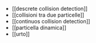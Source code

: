 - [[descrete collision detection]]
- [[collisioni tra due particelle]]
- [[continuos collision detection]]
- [[particella dinamica]]
- [[urto]]